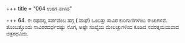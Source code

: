 +++
title = "064 ಉರಗ ನಾಳದ"

+++
64. ಈ ರಥದಲ್ಲಿ ಸರ್ಪವೆಂಬ ಹಗ್ಗ ( ವಾಘೆ) ಒಂಬತ್ತು ಸಾವಿರ ಕುರಿಗುಣಿಗಳೆಂಬ ಈಚುಗಳಿವೆ. ತೊಂಬತ್ತೊಂದು ಸಾವಿರರದರ್ಧದಷ್ಟು ನೊಗ, ಅಷ್ಟೇ ಸಂಖ್ಯೆಯ ಮೇಲಚ್ಚುಗಳಿಂದ ಕೂಡಿದ ನವರತ್ನಮಯವಾದ ಚಿತ್ರರಥವಿದು.